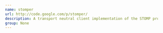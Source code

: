 ```yaml
---
name: stomper
url: http://code.google.com/p/stomper/
description: A transport neutral client implementation of the STOMP protocol.
group: None
---
```

